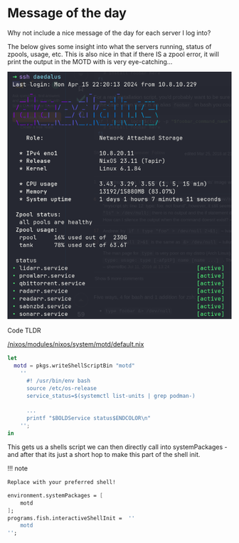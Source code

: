 # Message of the day

Why not include a nice message of the day for each server I log into?

The below gives some insight into what the servers running, status of zpools, usage, etc.
This is also nice in that if there IS a zpool error, it will print the output in the MOTD with is very eye-catching...

![Alt text](motd.png)

Code TLDR

[/nixos/modules/nixos/system/motd/default.nix](https://github.com/truxnell/nix-config/blob/462144babe7e7b2a49a985afe87c4b2f1fa8c3f9/nixos/modules/nixos/system/motd/default.nix#L3])

```nix
let
  motd = pkgs.writeShellScriptBin "motd"
    ''
      #! /usr/bin/env bash
      source /etc/os-release
      service_status=$(systemctl list-units | grep podman-)

      ...
      printf "$BOLDService status$ENDCOLOR\n"
    '';
in
```

This gets us a shells script we can then directly call into systemPackages - and after that its just a short hop to make this part of the shell init.

!!! note

    Replace with your preferred shell!

```nix
environment.systemPackages = [
    motd
];
programs.fish.interactiveShellInit =  ''
    motd
'';
```

